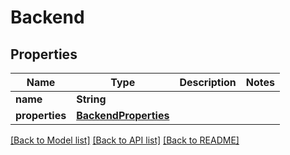 # Backend

## Properties

Name | Type | Description | Notes
------------ | ------------- | ------------- | -------------
**name** | **String** |  | 
**properties** | [**BackendProperties**](BackendProperties.md) |  | 

[[Back to Model list]](../README.md#documentation-for-models) [[Back to API list]](../README.md#documentation-for-api-endpoints) [[Back to README]](../README.md)


